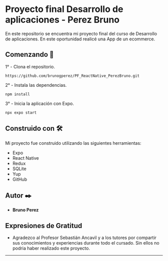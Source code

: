 # Proyecto final Desarrollo de aplicaciones - Perez Bruno 

En este repositorio se encuentra mi proyecto final del curso de Desarrollo de aplicaciones. En este oportunidad realicé una App de un ecommerce.

## Comenzando 🚀

1° - Clona el repositorio.

```
https://github.com/brunogperez/PF_ReactNative_PerezBruno.git

```
2° - Instala las dependencias.

```
npm install
```
3° - Inicia la aplicación con Expo.

```
npx expo start
```
## Construido con 🛠️

Mi proyecto fue construido utilizando las siguientes herramientas: 

* Expo
* React Native
* Redux
* SQLite
* Yup
* GitHub

## Autor ✒️

* **Bruno Perez** 

## Expresiones de Gratitud

* Agradezco al Profesor Sebastián Ancavil y a los tutores por compartir sus conocimientos y experiencias durante todo el cursado. Sin ellos no podria haber realizado este proyecto.

---
